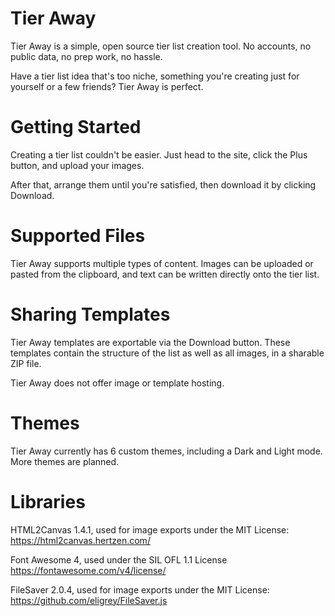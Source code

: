# Tier Away
Tier Away is a simple, open source tier list creation tool. No accounts, no public data, no prep work, no hassle.

Have a tier list idea that's too niche, something you're creating just for yourself or a few friends? Tier Away is perfect.

# Getting Started
Creating a tier list couldn't be easier. Just head to the site, click the Plus button, and upload your images. 

After that, arrange them until you're satisfied, then download it by clicking Download.

# Supported Files
Tier Away supports multiple types of content. Images can be uploaded or pasted from the clipboard, and text can be written directly onto the tier list.

# Sharing Templates
Tier Away templates are exportable via the Download button. These templates contain the structure of the list as well as all images, in a sharable ZIP file.

Tier Away does not offer image or template hosting.

# Themes
Tier Away currently has 6 custom themes, including a Dark and Light mode. More themes are planned.

# Libraries
HTML2Canvas 1.4.1, used for image exports under the MIT License: https://html2canvas.hertzen.com/

Font Awesome 4, used under the SIL OFL 1.1 License https://fontawesome.com/v4/license/

FileSaver 2.0.4, used for image exports under the MIT License: https://github.com/eligrey/FileSaver.js